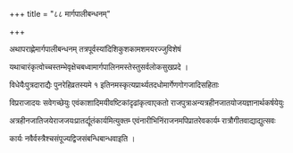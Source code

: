 +++
title = "८८ मार्गपालीबन्धनम्"

+++

अथापराह्णेमार्गपालीबन्धनम् तत्रपूर्वस्यांदिशिकुशकामशमयरज्जुविशेषं

यथाचारंकृत्वोच्चस्तम्भेवृक्षेचबध्वामार्गपालिनमस्तेस्तुसर्वलोकसुखप्रदे ।

विधेयैःपुत्रदाराद्यैः पुनरेहिव्रतस्यमे १ इतिनमस्कृत्यप्रार्थ्यतदधोमार्गेणगोगजादिसहिताः

विप्रराजादयः सवेगच्छेयुः एवंकाशादिमयीवष्टिकांदृढांकृत्वाएकतो राजपुत्राअन्यत्रहीनजातयोजयज्ञानार्थकर्षयेयुः

अत्रहीनजातिजयेराजजयःप्रातर्द्यूतंकार्यमित्युक्तम्‍ एवंनारीभिनिंराजनमपिप्रातरेवकार्यम्‍ रात्रौगीतवाद्याद्युत्सवः

कार्यः नवैर्वस्त्रैश्चसंपूज्यद्विजसंबन्धिबान्धवाइति ।
